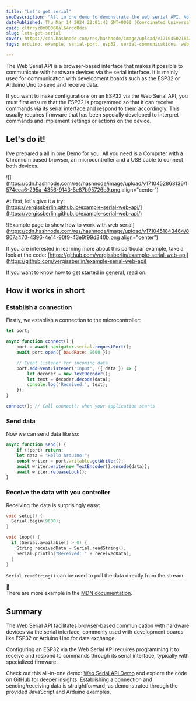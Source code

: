 ```yaml
---
title: "Let's get serial"
seoDescription: "All in one demo to demonstrate the web serial API. No coding needed."
datePublished: Thu Mar 14 2024 22:01:42 GMT+0000 (Coordinated Universal Time)
cuid: cltrryz8m00060al64rdd8dxs
slug: lets-get-serial
cover: https://cdn.hashnode.com/res/hashnode/image/upload/v1710450216439/f1169144-a99e-4df9-89a0-d9617974cc8d.jpeg
tags: arduino, example, serial-port, esp32, serial-communications, web-serial

---
```


The Web Serial API is a browser-based interface that makes it possible to communicate with hardware devices via the serial interface. It is mainly used for communication with development boards such as the ESP32 or Arduino Uno to send and receive data.

If you want to make configurations on an ESP32 via the Web Serial API, you must first ensure that the ESP32 is programmed so that it can receive commands via its serial interface and respond to them accordingly. This usually requires firmware that has been specially developed to interpret commands and implement settings or actions on the device.

## Let's do it!

I've prepared a all in one Demo for you. All you need is a Computer with a Chromium based browser, an microcontroller and a USB cable to connect both devices.

![](https://cdn.hashnode.com/res/hashnode/image/upload/v1710452868136/f574eea6-295a-4356-9143-5e87b95726b9.png align="center")

At first, let's give it a try:  
[https://vergissberlin.github.io/example-serial-web-api/](https://vergissberlin.github.io/example-serial-web-api/)

![Example page to show how to work with web serial](https://cdn.hashnode.com/res/hashnode/image/upload/v1710451843464/8907a470-4396-4e14-90f9-43e9f99d340b.png align="center")

If you are interested in learning more about this particular example, take a look at the code: [https://github.com/vergissberlin/example-serial-web-api](https://github.com/vergissberlin/example-serial-web-api)

If you want to know how to get started in general, read on.

## How it works in short

### Establish a connection

Firstly, we establish a connection to the microcontroller:

```javascript
let port;

async function connect() {
    port = await navigator.serial.requestPort();
    await port.open({ baudRate: 9600 });

    // Event listener for incoming data
    port.addEventListener('input', ({ data }) => {
        let decoder = new TextDecoder();
        let text = decoder.decode(data);
        console.log('Received:', text);
    });
}

connect(); // Call connect() when your application starts
```

### Send data

Now we can send data like so:

```javascript
async function send() {
    if (!port) return;
    let data = "Hello Arduino!";
    const writer = port.writable.getWriter();
    await writer.write(new TextEncoder().encode(data));
    await writer.releaseLock();
}
```

### Receive the data with you controller

Receiving the data is surprisingly easy:

```c
void setup() {
  Serial.begin(9600);
}

void loop() {
  if (Serial.available() > 0) {
    String receivedData = Serial.readString();
    Serial.println("Received: " + receivedData);
  }
}
```

`Serial.readString()` can be used to pull the data directly from the stream.

<div data-node-type="callout">
<div data-node-type="callout-emoji">📖</div>
<div data-node-type="callout-text">There are more example in the <a target="_blank" rel="noopener noreferrer nofollow" href="https://developer.mozilla.org/en-US/docs/Web/API/Web_Serial_API" style="pointer-events: none">MDN documentation</a>.</div>
</div>

## Summary

The Web Serial API facilitates browser-based communication with hardware devices via the serial interface, commonly used with development boards like ESP32 or Arduino Uno for data exchange.

Configuring an ESP32 via the Web Serial API requires programming it to receive and respond to commands through its serial interface, typically with specialized firmware.

Check out this all-in-one demo: [Web Serial API Demo](https://vergissberlin.github.io/example-serial-web-api/) and explore the code on GitHub for deeper insights. Establishing a connection and sending/receiving data is straightforward, as demonstrated through the provided JavaScript and Arduino examples.
